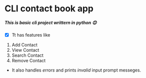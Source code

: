 # CLI contact book app
##### This is basic cli project writtern in __python__ 😊

- [x] Tt has features like
1. Add Contact 
2. View Contact
3. Search Contact
4. Remove Contact

- It also handles _errors_ and prints _invalid_ input prompt messeges.
